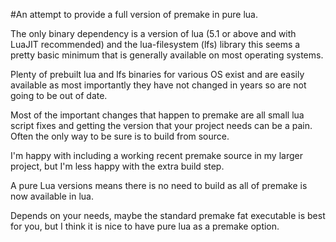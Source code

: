 #An attempt to provide a full version of premake in pure lua.

The only binary dependency is a version of lua (5.1 or above and with 
LuaJIT recommended) and the lua-filesystem (lfs) library this seems a 
pretty basic minimum that is generally available on most operating 
systems.

Plenty of prebuilt lua and lfs binaries for various OS exist and are easily available as most importantly they have not changed in years so are not going to be out of date.

Most of the important changes that happen to premake are all small lua 
script fixes and getting the version that your project needs can be a 
pain. Often the only way to be sure is to build from source.

I'm happy with including a working recent premake source in my larger 
project, but I'm less happy with the extra build step.

A pure Lua versions means there is no need to build as all of premake 
is now available in lua.

Depends on your needs, maybe the standard premake fat executable is 
best for you, but I think it is nice to have pure lua as a premake 
option.
